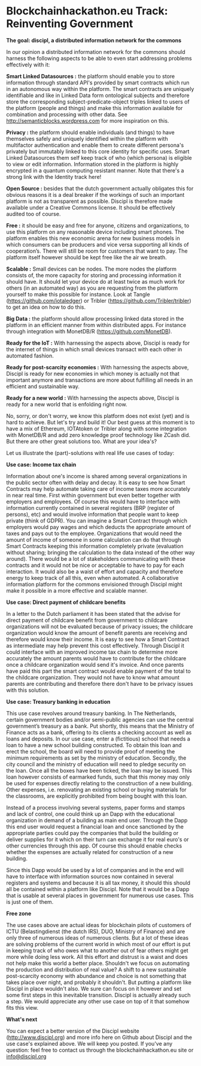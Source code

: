 # Blockchainhackathon.eu Track: Reinventing Government

__The goal: discipl, a distributed information network for the commons__

In our opinion a distributed information network for the commons should harness the following aspects to be able to even start addressing problems effectively with it:

__Smart Linked Datasources :__ the platform should enable you to store information through standard API's provided by smart contracts which run in an autonomous way within the platform. The smart contracts are uniquely identifiable and like in Linked Data form ontological subjects and therefore store the corresponding subject-predicate-object triples linked to users of the platform (people and things) and make this information available for combination and processing with other data. See http://semanticblocks.wordpress.com for more inspiration on this.

__Privacy :__ the platform should enable individuals (and things) to have themselves safely and uniquely identified within the platform with multifactor authentication and enable them to create different persona's privately but immutably linked to this core identity for specific uses. Smart Linked Datasources them self keep track of who (which persona) is eligible to view or edit information. Information stored in the platform is highly encrypted in a quantum computing resistant manner. Note that there's a strong link with the Identity track here!

__Open Source :__ besides that the dutch government actually obligates this for obvious reasons it is a deal breaker if the workings of such an important platform is not as transparent as possible. Discipl is therefore made available under a Creative Commons license. It should be effectively audited too of course.

__Free :__ it should be easy and free for anyone, citizens and organizations, to use this platform on any reasonable device including smart phones. The platform enables this new economic arena for new business models in which consumers can be producers and vice versa supporting all kinds of cooperation’s. There will still be room for customers that want to pay. The platform itself however should be kept free like the air we breath.

__Scalable :__ Small devices can be nodes. The more nodes the platform consists of, the more capacity for storing and processing information it should have. It should let your device do at least twice as much work for others (in an automated way) as you are requesting from the platform yourself to make this possible for instance. Look at Tangle (https://github.com/iotaledger) or Tribler (https://github.com/Tribler/tribler) to get an idea on how to do this.

__Big Data :__ the platform should allow processing linked data stored in the platform in an efficient manner from within distributed apps. For instance through integration with MonetDB/R (https://github.com/MonetDB).

__Ready for the IoT :__ With harnessing the aspects above, Discipl is ready for the internet of things in which small devices transact with each other in automated fashion.

__Ready for post-scarcity economies :__ With harnessing the aspects above, Discipl is ready for new economies in which money is actually not that important anymore and transactions are more about fulfilling all needs in an efficient and sustainable way.

__Ready for a new world :__ With harnessing the aspects above, Discipl is ready for a new world that is enfolding right now.


No, sorry, or don't worry, we know this platform does not exist (yet) and is hard to achieve. But let's try and build it! Our best guess at this moment is to have a mix of Ethereum, IOTAtoken or Tribler along with some integration with MonetDB/R and add zero knowledge proof technology like ZCash did.  But there are other great solutions too. What are your idea's?

Let us illustrate the (part)-solutions with real life use cases of today:

__Use case: Income tax chain__

Information about one's income is shared among several organizations in the public sector often with delay and decay. It is easy to see how Smart Contracts may help automate taking care of income taxes more accurately in near real time. First within government but even better together with employers and employees. Of course this would have to interface with information currently contained in several registers (BRP (register of persons), etc) and would involve information that people want to keep private (think of GDPR). You can imagine a Smart Contract through which employers would pay wages and which deducts the appropriate amount of taxes and pays out to the employee. Organizations that would need the amount of income of someone in some calculation can do that through Smart Contracts keeping this information completely private (evaluation without sharing;  bringing the calculation to the data instead of the other way around). There would be a lot of stakeholders communicating with these contracts and it would not be nice or acceptable to have to pay for each interaction. It would also be a waist of effort and capacity and therefore energy to keep track of all this, even when automated. A collaborative information platform for the commons envisioned through Discipl might make it possible in a more effective and scalable manner.

__Use case: Direct payment of childcare benefits__

In a letter to the Dutch parliament it has been stated that the advise for direct payment of childcare benefit from government to childcare organizations will not be evaluated because of privacy issues; the childcare organization would know the amount of benefit parents are receiving and therefore would know their income. It is easy to see how a Smart Contract as intermediate may help prevent this cost effectively. Through Discipl it could interface with an improved income tax chain to determine more accurately the amount parents would have to contribute for the childcare once a childcare organization would send it's invoice. And once parents have paid this part the smart contract would enable payment of the total to the childcare organization. They would not have to know what amount parents are contributing and therefore there don't have to be privacy issues with this solution.

__Use case: Treasury banking in education__

This use case revolves around treasury banking. In The Netherlands, certain government bodies and/or semi-public agencies can use the central government’s treasury as a bank. Put shortly, this means that the Ministry of Finance acts as a bank, offering to its clients a checking account as well as loans and deposits. In our use case, enter a (fictitious) school that needs a loan to have a new school building constructed. To obtain this loan and erect the school, the board will need to provide proof of meeting the minimum requirements as set by the ministry of education. Secondly, the city council and the ministry of education will need to pledge security on the loan. Once all the boxes have been ticked, the loan may be issued. This loan however consists of earmarked funds, such that this money may only be used for expenses directly relating to the construction of a new building. Other expenses, i.e. renovating an existing school or buying materials for the classrooms, are explicitly prohibited from being bought with this loan. 

Instead of a process involving several systems, paper forms and stamps and lack of control, one could think up an Dapp with the educational organization in demand of a building as main end user. Through the Dapp this end user would request a financial loan and once sanctioned by the appropriate parties could pay the companies that build the building or deliver supplies for it which on their turn can exchange it for real euro's or other currencies through this app. Of course this should enable checks whether the expenses are actually related for construction of a new building. 

Since this Dapp would be used by a lot of companies and in the end will have to interface with information sources now contained in several registers and systems and because it is all tax money, it should this should all be contained within a platform like Discipl. Note that it would be a Dapp that is usable at several places in government for numerous use cases. This is just one of them.

__Free zone__

The use cases above are actual ideas for blockchain pilots of customers of ICTU (Belastingdienst (the dutch IRS), DUO, Ministry of Finance) and are only three of numerous ideas of numerous clients. But a lot of these ideas are solving problems of the current world in which most of our effort is put in keeping track of who owes what to another out of fear others might get more while doing less work. All this effort and distrust is a waist and does not help make this world a better place. Shouldn't we focus on automating the production and distribution of real value? A shift to a new sustainable post-scarcity economy with abundance and choice is not something that takes place over night, and probably it shouldn't. But putting a platform like Discipl in place wouldn't also. We sure can focus on it however and set some first steps in this inevitable transition. Discipl is actually already such a step. We would appreciate any other use case on top of it that somehow fits this view. 

__What's next__

You can expect a better version of the Discipl website (http://www.discipl.org) and more info here on Github about Discipl and the use case's explained above. We will keep you posted. If you've any question: feel free to contact us through the blockchainhackathon.eu site or info@discipl.org 
